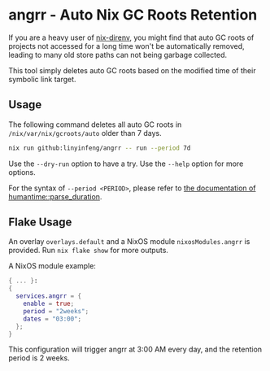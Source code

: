 # angrr - Auto Nix GC Roots Retention

If you are a heavy user of [nix-direnv](https://github.com/nix-community/nix-direnv), you might find that auto GC roots of projects not accessed for a long time won't be automatically removed, leading to many old store paths can not being garbage collected.

This tool simply deletes auto GC roots based on the modified time of their symbolic link target.

## Usage

The following command deletes all auto GC roots in `/nix/var/nix/gcroots/auto` older than 7 days.

```bash
nix run github:linyinfeng/angrr -- run --period 7d
```

Use the `--dry-run` option to have a try.
Use the `--help` option for more options.

For the syntax of `--period <PERIOD>`, please refer to [the documentation of humantime::parse_duration](https://docs.rs/humantime/latest/humantime/fn.parse_duration.html).

## Flake Usage

An overlay `overlays.default` and a NixOS module `nixosModules.angrr` is provided. Run `nix flake show` for more outputs.

A NixOS module example:

```nix
{ ... }:
{
  services.angrr = {
    enable = true;
    period = "2weeks";
    dates = "03:00";
  };
}
```

This configuration will trigger angrr at 3:00 AM every day, and the retention period is 2 weeks.
